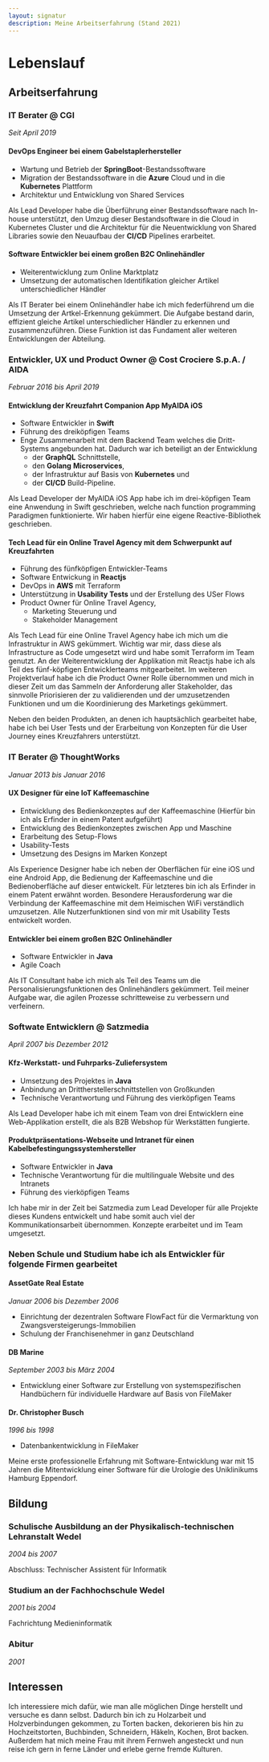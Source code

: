 ```yaml
---
layout: signatur
description: Meine Arbeitserfahrung (Stand 2021)
---
```


# Lebenslauf

## Arbeitserfahrung

### IT Berater @ CGI
_Seit April 2019_

#### DevOps Engineer bei einem Gabelstaplerhersteller
- Wartung und Betrieb der **SpringBoot**-Bestandssoftware
- Migration der Bestandssoftware in die **Azure** Cloud und in die **Kubernetes** Plattform
- Architektur und Entwicklung von Shared Services 

Als Lead Developer habe die Überführung einer Bestandssoftware nach In-house unterstützt, den Umzug dieser Bestandsoftware in die Cloud in Kubernetes Cluster und die Architektur für die Neuentwicklung von Shared Libraries sowie den Neuaufbau der **CI/CD** Pipelines erarbeitet.

#### Software Entwickler bei einem großen B2C Onlinehändler
- Weiterentwicklung zum Online Marktplatz
- Umsetzung der automatischen Identifikation gleicher Artikel unterschiedlicher Händler

Als IT Berater bei einem Onlinehändler habe ich mich federführend um die Umsetzung der Artkel-Erkennung gekümmert. Die Aufgabe bestand darin, effizient gleiche Artikel unterschiedlicher Händler zu erkennen und zusammenzuführen. Diese Funktion ist das Fundament aller weiteren Entwicklungen der Abteilung.

### Entwickler, UX und Product Owner @ Cost Crociere S.p.A. / AIDA
_Februar 2016 bis April 2019_

#### Entwicklung der Kreuzfahrt Companion App MyAIDA iOS
- Software Entwickler in **Swift**
- Führung des dreiköpfigen Teams
- Enge Zusammenarbeit mit dem Backend Team welches die Dritt-Systems angebunden hat. Dadurch war ich beteiligt an der Entwicklung 
  - der **GraphQL** Schnittstelle, 
  - den **Golang** **Microservices**, 
  - der Infrastruktur auf Basis von **Kubernetes** und 
  - der **CI/CD** Build-Pipeline.

Als Lead Developer der MyAIDA iOS App habe ich im drei-köpfigen Team eine Anwendung in Swift geschrieben, welche nach function programming Paradigmen funktionierte. Wir haben hierfür eine eigene Reactive-Bibliothek geschrieben.

#### Tech Lead für ein Online Travel Agency mit dem Schwerpunkt auf Kreuzfahrten
- Führung des fünfköpfigen Entwickler-Teams
- Software Entwickung in **Reactjs**
- DevOps in **AWS** mit Terraform
- Unterstützung in **Usability Tests** und der Erstellung des USer Flows
- Product Owner für Online Travel Agency, 
  - Marketing Steuerung und 
  - Stakeholder Management

Als Tech Lead für eine Online Travel Agency habe ich mich um die Infrastruktur in AWS gekümmert. Wichtig war mir, dass diese als Infrastructure as Code umgesetzt wird und habe somit Terraform im Team genutzt.
An der Weiterentwicklung der Applikation mit Reactjs habe ich als Teil des fünf-köpfigen Entwicklerteams mitgearbeitet.
Im weiteren Projektverlauf habe ich die Product Owner Rolle übernommen und mich in dieser Zeit um das Sammeln der Anforderung aller Stakeholder, das sinnvolle Priorisieren der zu validierenden und der umzusetzenden Funktionen und um die Koordinierung des Marketings gekümmert. 

Neben den beiden Produkten, an denen ich hauptsächlich gearbeitet habe, habe ich bei User Tests und der Erarbeitung von Konzepten für die User Journey eines Kreuzfahrers unterstützt.

### IT Berater @ ThoughtWorks
_Januar 2013 bis Januar 2016_

#### UX Designer für eine IoT Kaffeemaschine
- Entwicklung des Bedienkonzeptes auf der Kaffeemaschine
(Hierfür bin ich als Erfinder in einem Patent aufgeführt)
- Entwicklung des Bedienkonzeptes zwischen App und Maschine
- Erarbeitung des Setup-Flows
- Usability-Tests
- Umsetzung des Designs im Marken Konzept

Als Experience Designer habe ich neben der Oberflächen für eine iOS und eine Android App, die Bedienung der Kaffeemaschine und die Bedienoberfläche auf dieser entwickelt. Für letzteres bin ich als Erfinder in einem Patent erwähnt worden.
Besondere Herausforderung war die Verbindung der Kaffeemaschine mit dem Heimischen WiFi verständlich umzusetzen. Alle Nutzerfunktionen sind von mir mit Usability Tests entwickelt worden.

#### Entwickler bei einem großen B2C Onlinehändler 
- Software Entwickler in **Java**
- Agile Coach

Als IT Consultant habe ich mich als Teil des Teams um die Personalisierungsfunktionen des Onlinehändlers gekümmert. Teil meiner Aufgabe war, die agilen Prozesse schritteweise zu verbessern und verfeinern.

### Softwate Entwicklern @ Satzmedia
_April 2007 bis Dezember 2012_

#### Kfz-Werkstatt- und Fuhrparks-Zuliefersystem
- Umsetzung des Projektes in **Java**
- Anbindung an Drittherstellerschnittstellen von Großkunden
- Technische Verantwortung und Führung des vierköpfigen Teams

Als Lead Developer habe ich mit einem Team von drei Entwicklern eine Web-Applikation erstellt, die als B2B Webshop für Werkstätten fungierte.  

#### Produktpräsentations-Webseite und Intranet für einen Kabelbefestingungssystemhersteller
- Software Entwickler in **Java**
- Technische Verantwortung für die multilinguale Website und des Intranets
- Führung des vierköpfigen Teams

Ich habe mir in der Zeit bei Satzmedia zum Lead Developer für alle Projekte dieses Kundens entwickelt und habe somit auch viel der Kommunikationsarbeit übernommen. Konzepte erarbeitet und im Team umgesetzt.

### Neben Schule und Studium habe ich als Entwickler für folgende Firmen gearbeitet

#### AssetGate Real Estate
_Januar 2006 bis Dezember 2006_

- Einrichtung der dezentralen Software FlowFact für die Vermarktung von Zwangsversteigerungs-Immobilien
- Schulung der Franchisenehmer in ganz Deutschland

#### DB Marine
_September 2003 bis März 2004_

- Entwicklung einer Software zur Erstellung von systemspezifischen Handbüchern für individuelle Hardware auf Basis von FileMaker

#### Dr. Christopher Busch
_1996 bis 1998_

- Datenbankentwicklung in FileMaker

Meine erste professionelle Erfahrung mit Software-Entwicklung war mit 15 Jahren die Mitentwicklung einer Software für die Urologie des Uniklinikums Hamburg Eppendorf.

## Bildung

### Schulische Ausbildung an der Physikalisch-technischen Lehranstalt Wedel
_2004 bis 2007_

Abschluss: Technischer Assistent für Informatik

### Studium an der Fachhochschule Wedel 
_2001 bis 2004_

Fachrichtung Medieninformatik

### Abitur 
_2001_

## Interessen

Ich interessiere mich dafür, wie man alle möglichen Dinge herstellt und versuche es dann selbst. Dadurch bin ich zu Holzarbeit und Holzverbindungen gekommen, zu Torten backen, dekorieren bis hin zu Hochzeitstorten, Buchbinden, Schneidern, Häkeln, Kochen, Brot backen.
Außerdem hat mich meine Frau mit ihrem Fernweh angesteckt und nun reise ich gern in ferne Länder und erlebe gerne fremde Kulturen.
